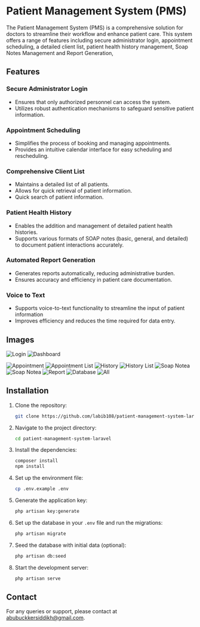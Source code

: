 # Patient Management System (PMS)

The Patient Management System (PMS) is a comprehensive solution for doctors to streamline their workflow and enhance patient care. This system offers a range of features including secure administrator login, appointment scheduling, a detailed client list, patient health history management, Soap Notes Management and Report Generation, 

## Features

### Secure Administrator Login
- Ensures that only authorized personnel can access the system.
- Utilizes robust authentication mechanisms to safeguard sensitive patient information.

### Appointment Scheduling
- Simplifies the process of booking and managing appointments.
- Provides an intuitive calendar interface for easy scheduling and rescheduling.

### Comprehensive Client List
- Maintains a detailed list of all patients.
- Allows for quick retrieval of patient information.
- Quick search of patient information.

### Patient Health History
- Enables the addition and management of detailed patient health histories.
- Supports various formats of SOAP notes (basic, general, and detailed) to document patient interactions accurately.

### Automated Report Generation
- Generates reports automatically, reducing administrative burden.
- Ensures accuracy and efficiency in patient care documentation.
### Voice to Text
- Supports voice-to-text functionality to streamline the input of patient information
- Improves efficiency and reduces the time required for data entry.

## Images
![Login](image/login.png) ![Dashboard](image/dashboard.png)

![Appointment](image/client_form.png)
![Appointment List](image/client_list.png)
![History](image/history_form.png)
![History List](image/history.png)
![Soap Notea](image/soap1.png)
![Soap Notea](image/soap2.png)
![Report](image/report.png)
![Database](image/db.png)
![All](image/all.png)
## Installation

1. Clone the repository:
    ```sh
    git clone https://github.com/labib108/patient-management-system-laravel.git
    ```

2. Navigate to the project directory:
    ```sh
    cd patient-management-system-laravel
    ```

3. Install the dependencies:
    ```sh
    composer install
    npm install
    ```

4. Set up the environment file:
    ```sh
    cp .env.example .env
    ```

5. Generate the application key:
    ```sh
    php artisan key:generate
    ```

6. Set up the database in your `.env` file and run the migrations:
    ```sh
    php artisan migrate
    ```

7. Seed the database with initial data (optional):
    ```sh
    php artisan db:seed
    ```

8. Start the development server:
    ```sh
    php artisan serve
    ```
## Contact

For any queries or support, please contact at [abubuckkersiddikh@gmail.com](mailto:abubuckkersiddikh@gmail.com).

